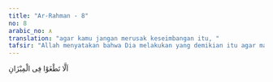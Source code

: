 ```yaml
---
title: "Ar-Rahman - 8"
no: 8
arabic_no: ٨
translation: "agar kamu jangan merusak keseimbangan itu, "
tafsir: "Allah menyatakan bahwa Dia melakukan yang demikian itu agar manusia tidak melampaui dan melangkahi batas-batas keadilan dan kelancaran menjalankan sesuatu menurut neraca yang telah ditetapkan bagi segala sesuatu, maka dengan demikian keadaan manusia akan bertambah baik, akhlak dan amal perbuatan akan lebih mulia dan teratur."
---
```

اَلَّا تَطْغَوْا فِى الْمِيْزَانِ 